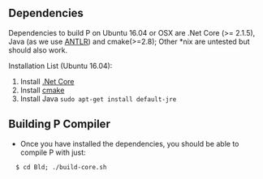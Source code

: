 ## Dependencies
Dependencies to build P on Ubuntu 16.04 or OSX are .Net Core (>= 2.1.5), Java (as we use [ANTLR](https://www.antlr.org/)) and cmake(>=2.8); Other *nix are untested but should also work.

Installation List (Ubuntu 16.04):
1. Install [.Net Core](https://dotnet.microsoft.com/download/linux-package-manager/ubuntu16-04/runtime-2.1.2)
2. Install [cmake](https://cmake.org/install/)
3. Install Java ```sudo apt-get install default-jre```


## Building P Compiler
- Once you have installed the dependencies, you should be able to compile P with just:

```{r, engine='bash', count_lines}
  $ cd Bld; ./build-core.sh
```
